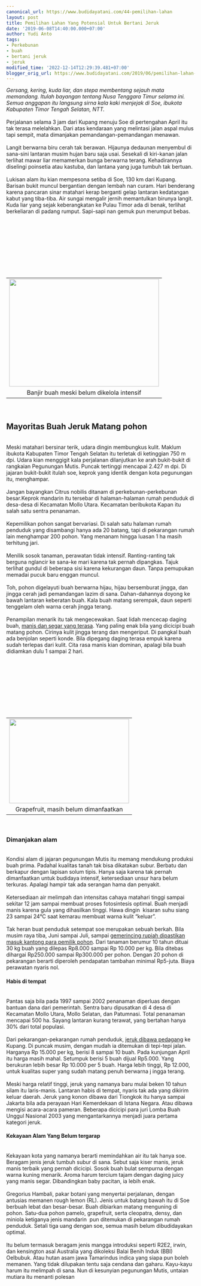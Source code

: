```yaml
---
canonical_url: https://www.budidayatani.com/44-pemilihan-lahan
layout: post
title: Pemilihan Lahan Yang Potensial Untuk Bertani Jeruk
date: '2019-06-08T14:40:00.000+07:00'
author: Yudi Anto
tags:
- Perkebunan
- buah
- bertani jeruk
- jeruk
modified_time: '2022-12-14T12:29:39.481+07:00'
blogger_orig_url: https://www.budidayatani.com/2019/06/pemilihan-lahan-yang-potensial-untuk.html
---
```


<i>Gersang, kering, kuda liar, dan stepa membentang sejauh mata memandang. Itulah bayangan tentang Nusa Tenggara Timur selama ini. Semua anggapan itu langsung sirna kala kaki menjejak di Soe, ibukota Kabupaten Timor Tengah Selatan, NTT.</i><br/><br/>Perjalanan selama 3 jam dari Kupang menuju Soe di pertengahan April itu tak terasa melelahkan. Dari atas kendaraan yang melintasi jalan aspal mulus tapi sempit, mata dimanjakan pemandangan-pemandangan menawan.<br/><br/>Langit berwarna biru cerah tak berawan. Hijaunya dedaunan menyembul di sana-sini lantaran musim hujan baru saja usai. Sesekali di kiri-kanan jalan terlihat mawar liar memamerkan bunga berwarna terang. Kehadirannya diselingi poinsetia atau kastuba, dan lantana yang juga tumbuh tak bertuan.<br/><br/>Lukisan alam itu kian mempesona setiba di Soe, 130 km dari Kupang. Barisan bukit muncul bergantian dengan lembah nan curam. Hari benderang karena pancaran sinar matahari kerap berganti gelap lantaran kedatangan kabut yang tiba-tiba. Air sungai mengalir jernih memantulkan birunya langit. Kuda liar yang sejak keberangkatan ke Pulau Timor ada di benak, terlihat berkeliaran di padang rumput. Sapi-sapi nan gemuk pun merumput bebas.<br/><table style="margin-left: auto; margin-right: auto; text-align: center;" cellspacing="0" cellpadding="0" align="center"><br/><tbody><br/><tr><br/><td style="text-align: center;"><a style="margin-left: auto; margin-right: auto;" href="https://i2.wp.com/1.bp.blogspot.com/-70DOLa_aGdI/XPtk_vgJgSI/AAAAAAAABsY/qETqS-FlRZcHLXRDV87q5iDCnIf3UrG_wCLcBGAs/s1600/bisnis%2Bjeruk_800x577.jpg?ssl=1"><img src="https://i2.wp.com/1.bp.blogspot.com/-70DOLa_aGdI/XPtk_vgJgSI/AAAAAAAABsY/qETqS-FlRZcHLXRDV87q5iDCnIf3UrG_wCLcBGAs/s400/bisnis%2Bjeruk_800x577.jpg?resize=400%2C287&amp;ssl=1" width="400" height="287" border="0" data-original-height="577" data-original-width="800" data-recalc-dims="1" /></a></td><br/></tr><br/><tr><br/><td style="text-align: center;">Banjir buah meski belum dikelola intensif</td><br/></tr><br/></tbody><br/></table><br/><h2>Mayoritas Buah Jeruk Matang pohon</h2><br/>Meski matahari bersinar terik, udara dingin membungkus kulit. Maklum ibukota Kabupaten Timor Tengah Selatan itu terletak di ketinggian 750 m dpi. Udara kian menggigit kala perjalanan dilanjutkan ke arah bukit-bukit di rangkaian Pegunungan Mutis. Puncak tertinggi mencapai 2.427 m dpi. Di jajaran bukit-bukit itulah soe, keprok yang identik dengan kota pegunungan itu, menghampar.<br/><br/>Jangan bayangkan Citrus nobilis ditanam di perkebunan-perkebunan besar.Keprok mandarin itu tersebar di halaman-halaman rumah penduduk di desa-desa di Kecamatan Mollo Utara. Kecamatan beribukota Kapan itu salah satu sentra penanaman.<br/><br/>Kepemilikan pohon sangat bervariasi. Di salah satu halaman rumah penduduk yang disambangi hanya ada 20 batang, tapi di pekarangan rumah lain menghampar 200 pohon. Yang menanam hingga luasan 1 ha masih terhitung jari.<br/><br/>Menilik sosok tanaman, perawatan tidak intensif. Ranting-ranting tak berguna nglancir ke sana-ke mari karena tak pernah dipangkas. Tajuk terlihat gundul di beberapa sisi karena kekurangan daun. Tanpa pemupukan memadai pucuk baru enggan muncul.<br/><br/>Toh, pohon digelayuti buah berwarna hijau, hijau bersemburat jingga, dan jingga cerah jadi pemandangan lazim di sana. Dahan-dahannya doyong ke bawah lantaran keberatan buah. Kala buah matang serempak, daun seperti tenggelam oleh warna cerah jingga terang.<br/><br/>Penampilan menarik itu tak mengecewakan. Saat lidah mencecap daging buah, <a href="https://www.budidayatani.com/tiga-varietas-jeruk-unggulan-nasional.html">manis dan segar yang terasa</a>. Yang paling enak bila yang dicicipi buah matang pohon. Cirinya kulit jingga terang dan mengeriput. Di pangkal buah ada benjolan seperti konde. Bila dipegang daging terasa empuk karena sudah terlepas dari kulit. Cita rasa manis kian dominan, apalagi bila buah didiamkan dulu 1 sampai 2 hari.<br/><table style="margin-left: auto; margin-right: auto; text-align: center;" cellspacing="0" cellpadding="0" align="center"><br/><tbody><br/><tr><br/><td style="text-align: center;"><a style="margin-left: auto; margin-right: auto;" href="https://i1.wp.com/1.bp.blogspot.com/-EXYrmMNJ2T4/XPtlscjGiiI/AAAAAAAABsg/wZoULi7MggQLM51B-WduB_STmcgZXoNhwCLcBGAs/s1600/bisnis%2Bjeruk_800x564.jpg?ssl=1"><img src="https://i1.wp.com/1.bp.blogspot.com/-EXYrmMNJ2T4/XPtlscjGiiI/AAAAAAAABsg/wZoULi7MggQLM51B-WduB_STmcgZXoNhwCLcBGAs/s320/bisnis%2Bjeruk_800x564.jpg?resize=320%2C225&amp;ssl=1" width="320" height="225" border="0" data-original-height="564" data-original-width="800" data-recalc-dims="1" /></a></td><br/></tr><br/><tr><br/><td style="text-align: center;">Grapefruit, masih belum dimanfaatkan</td><br/></tr><br/></tbody><br/></table><br/><h3>Dimanjakan alam</h3><br/>Kondisi alam di jajaran pegunungan Mutis itu memang mendukung produksi buah prima. Padahal kualitas tanah tak bisa dikatakan subur. Berbatu dan berkapur dengan lapisan solum tipis. Hanya saja karena tak pernah dimanfaatkan untuk budidaya intensif, ketersediaan unsur hara belum terkuras. Apalagi hampir tak ada serangan hama dan penyakit.<br/><br/>Ketersediaan air melimpah dan intensitas cahaya matahari tinggi sampai sekitar 12 jam sampai membuat proses fotosintesis optimal. Buah menjadi manis karena gula yang dihasilkan tinggi. Hawa dingin  kisaran suhu siang 23 sampai 24°C saat kemarau membuat warna kulit “keluar”.<br/><br/>Tak heran buat penduduk setempat soe merupakan sebuah berkah. Bila musim raya tiba, Juni sampai Juli, sampai <a href="https://www.budidayatani.com/raup-untung-lewat-bisnis-jeruk-frimong.html">gemerincing rupiah dipastikan masuk kantong para pemilik pohon</a>. Dari tanaman berumur 10 tahun dituai 30 kg buah yang dilepas Rp8.000 sampai Rp 10.000 per kg. Bila ditebas dihargai Rp250.000 sampai Rp300.000 per pohon. Dengan 20 pohon di pekarangan berarti diperoleh pendapatan tambahan minimal Rp5-juta. Biaya perawatan nyaris nol.<br/><h4>Habis di tempat</h4><br/>Pantas saja bila pada 1997 sampai 2002 penanaman diperluas dengan bantuan dana dari pemerintah. Sentra baru dipusatkan di 4 desa di Kecamatan Mollo Utara, Mollo Selatan, dan Patumnasi. Total penanaman mencapai 500 ha. Sayang lantaran kurang terawat, yang bertahan hanya 30% dari total populasi.<br/><br/>Dari pekarangan-pekarangan rumah penduduk, <a href="https://www.budidayatani.com/kisah-sukses-mengembangkan-varietas.html">jeruk dibawa pedagang</a> ke Kupang. Di puncak musim, dengan mudah ia ditemukan di tepi-tepi jalan. Harganya Rp 15.000 per kg, berisi 8 sampai 10 buah. Pada kunjungan April itu harga masih mahal. Setumpuk berisi 5 buah dijual Rp5.000. Yang berukuran lebih besar Rp 10.000 per 5 buah. Harga lebih tinggi, Rp 12.000, untuk kualitas super yang sudah matang penuh berwarna j ingga terang.<br/><br/>Meski harga relatif tinggi, jeruk yang namanya baru mulai beken 10 tahun silam itu laris-manis. Lantaran habis di tempat, nyaris tak ada yang dikirim keluar daerah. Jeruk yang konon dibawa dari Tiongkok itu hanya sampai Jakarta bila ada perayaan Hari Kemerdekaan di Istana Negara. Atau dibawa mengisi acara-acara pameran. Beberapa dicicipi para juri Lomba Buah Unggul Nasional 2003 yang mengantarkannya menjadi juara pertama kategori jeruk.<br/><h4>Kekayaan Alam Yang Belum tergarap</h4><br/>Kekayaan kota yang namanya berarti memindahkan air itu tak hanya soe. Beragam jenis jeruk tumbuh subur di sana. Sebut saja kiser manis, jeruk manis terbaik yang pernah dicicipi. Sosok buah bulat sempurna dengan warna kuning menarik. Aroma harum tercium tajam dengan daging juicy yang manis segar. Dibandingkan baby pacitan, ia lebih enak.<br/><br/>Gregorius Hambali, pakar botani yang menyertai perjalanan, dengan antusias memanen rough lemon (RL). Jenis untuk batang bawah itu di Soe berbuah lebat dan besar-besar. Buah dibiarkan matang menguning di pohon. Satu-dua pohon pamelo, grapefruit, serta cleopatra, densy, dan miniola ketiganya jenis mandarin  pun ditemukan di pekarangan rumah penduduk. Setali tiga uang dengan soe, semua masih belum dibudidayakan optimal.<br/><br/>Itu belum termasuk beragam jenis mangga introduksi seperti R2E2, irwin, dan kensington asal Australia yang dikoleksi Balai Benih Induk (BBI) Oelbubuk. Atau hutan asam jawa Tamarindus indica yang siapa pun boleh memanen. Yang tidak dilupakan tentu saja cendana dan gaharu. Kayu-kayu harum itu melimpah di sana. Nun di kesunyian pegunungan Mutis, untaian mutiara itu menanti polesan